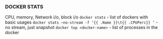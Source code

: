### DOCKER STATS
CPU, memory, Network i/o, block i/o 
```docker stats``` - list of dockers with basic usages 
```docker stats –no-stream -f ‘{{ .Name }}\t{{ .CPUPerc}} ’``` - no stream, just snapshot
```docker top <docker-name>``` - list of processes in the docker
